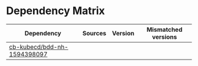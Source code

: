 # Dependency Matrix

Dependency | Sources | Version | Mismatched versions
---------- | ------- | ------- | -------------------
[cb-kubecd/bdd-nh-1594398097](https://github.com/cb-kubecd/bdd-nh-1594398097.git) |  | []() | 
